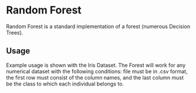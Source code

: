 # Random Forest

Random Forest is a standard implementation of a forest (numerous Decision Trees).

## Usage
Example usage is shown with the Iris Dataset. The Forest will work for any numerical dataset with the following conditions: file must be in .csv format, the first row must consist of the column names, and the last column must be the class to which each individual belongs to.
